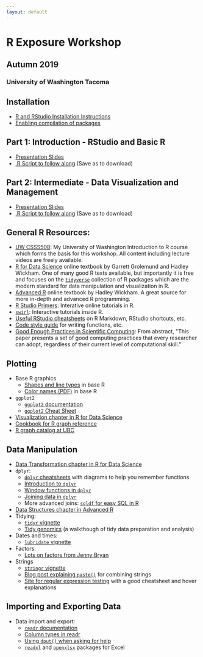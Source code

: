 ```yaml
---
layout: default
---
```


# R Exposure Workshop
## Autumn 2019
### University of Washington Tacoma

## Installation

   * [R and RStudio Installation Instructions](https://clanfear.github.io/CSSS508/docs/installation.html)
   * [Enabling compilation of packages](https://clanfear.github.io/CSSS508/docs/compiling.html)
   
## Part 1: Introduction - RStudio and Basic R

   * [Presentation Slides](https://clanfear.github.io/r_exposure_workshop/introduction/introduction_slides.html)
   * [.R Script to follow along](https://clanfear.github.io/r_exposure_workshop/introduction/introduction_slides.R) (Save as to download)

## Part 2: Intermediate - Data Visualization and Management

   * [Presentation Slides](https://clanfear.github.io/r_exposure_workshop/introduction/intermediate_slides.html)
   * [.R Script to follow along](https://clanfear.github.io/r_exposure_workshop/introduction/intermediate_slides.R) (Save as to download)

## General R Resources:

   * [UW CSSS508](https://clanfear.github.io/CSSS508/): My University of Washington Introduction to R course which forms the basis for this workshop. All content including lecture videos are freely available.
   * [R for Data Science](http://r4ds.had.co.nz/) online textbook by Garrett Grolemund and Hadley Wickham. One of many good R texts available, but importantly it is free and focuses on the [`tidyverse`](http://tidyverse.org/) collection of R packages which are the modern standard for data manipulation and visualization in R.
   * [Advanced R](http://adv-r.had.co.nz/) online textbook by Hadley Wickham. A great source for more in-depth and advanced R programming.
   * [R Studio Primers](https://rstudio.cloud/learn/primers): Interative online tutorials in R.
   * [`swirl`](http://swirlstats.com/students.html): Interactive tutorials inside R.
   * [Useful RStudio cheatsheets](https://www.rstudio.com/resources/cheatsheets/) on R Markdown, RStudio shortcuts, etc.
   * [Code style guide](http://adv-r.had.co.nz/Style.html) for writing functions, etc.
   * [Good Enough Practices in Scientific Computing](https://journals.plos.org/ploscompbiol/article?id=10.1371/journal.pcbi.1005510): From abstract, "This paper presents a set of good computing practices that every researcher can adopt, regardless of their current level of computational skill."  

## Plotting

   * Base R graphics
      + [Shapes and line types](http://www.cookbook-r.com/Graphs/Shapes_and_line_types/) in base R
      + [Color names (PDF)](http://www.stat.columbia.edu/~tzheng/files/Rcolor.pdf) in base R
   * `ggplot2`
      + [`ggplot2` documentation](http://docs.ggplot2.org/current/)
      + [`ggplot2` Cheat Sheet](https://github.com/rstudio/cheatsheets/raw/master/data-visualization-2.1.pdf)
   * [Visualization chapter in R for Data Science](http://r4ds.had.co.nz/data-visualisation.html)
   * [Cookbook for R graph reference](http://www.cookbook-r.com/Graphs/)
   * [R graph catalog at UBC](http://shiny.stat.ubc.ca/r-graph-catalog/)

## Data Manipulation

   * [Data Transformation chapter in R for Data Science](http://r4ds.had.co.nz/transform.html)
   * `dplyr`:
       + [`dplyr` cheatsheets](http://www.rstudio.com/wp-content/uploads/2015/02/data-wrangling-cheatsheet.pdf) with diagrams to help you remember functions
       + [Introduction to `dplyr`](https://cran.rstudio.com/web/packages/dplyr/vignettes/introduction.html)
       + [Window functions in `dplyr`](https://cran.r-project.org/web/packages/dplyr/vignettes/window-functions.html)
       + [Joining data in `dplyr`](https://cran.rstudio.com/web/packages/dplyr/vignettes/two-table.html)
       + More advanced joins: [`sqldf` for easy SQL in R](https://cran.r-project.org/web/packages/sqldf/index.html)
   * [Data Structures chapter in Advanced R](http://adv-r.had.co.nz/Data-structures.html)
   * Tidying:
       + [`tidyr` vignette](https://cran.r-project.org/web/packages/tidyr/vignettes/tidy-data.html)
       + [Tidy genomics](http://varianceexplained.org/r/tidy-genomics/) (a walkthough of tidy data preparation and analysis)
   * Dates and times:
       + [`lubridate` vignette](https://cran.r-project.org/web/packages/lubridate/vignettes/lubridate.html)
   * Factors:
       + [Lots on factors from Jenny Bryan](http://stat545-ubc.github.io/block014_factors.html)
   * Strings
       + [`stringr` vignette](https://cran.r-project.org/web/packages/stringr/vignettes/stringr.html)
       + [Blog post explaining `paste()`](https://trinkerrstuff.wordpress.com/2013/09/15/paste-paste0-and-sprintf-2) for combining strings
       + [Site for regular expression testing](http://regexr.com/)  with a good cheatsheet and hover explanations
       
## Importing and Exporting Data
   * Data import and export:
       + [`readr` documentation](https://cran.r-project.org/web/packages/readr/readr.pdf)
       + [Column types in readr](https://cran.r-project.org/web/packages/readr/vignettes/column-types.html)
       + [Using `dput()` when asking for help](http://stackoverflow.com/questions/5963269/how-to-make-a-great-r-reproducible-example)
       + [`readxl`](https://github.com/hadley/readxl) and [`openxlsx`](https://cran.r-project.org/web/packages/openxlsx/vignettes/Introduction.pdf) packages for Excel
 